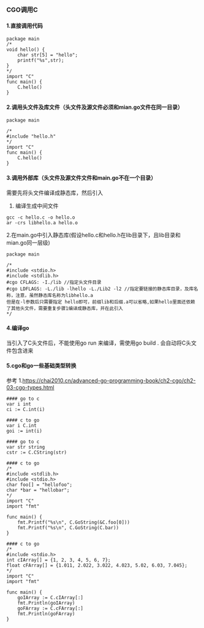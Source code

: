 ### CGO调用C

#### 1.直接调用代码

```
package main
/*
void hello() {
    char str[5] = "hello";
    printf("%s",str);
}
*/ 
import "C"
func main() {
    C.hello()
}

```

#### 2.调用头文件及库文件（头文件及源文件必须和mian.go文件在同一目录）
```
package main

/*
#include "hello.h"
*/
import "C"
func main() {
    C.hello()
}
```

#### 3.调用外部库（头文件及源文件文件和main.go不在一个目录）
需要先将头文件编译成静态库，然后引入
1. 编译生成中间文件
```
gcc -c hello.c -o hello.o
ar -crs libhello.a hello.o
```

2.在main.go中引入静态库(假设hello.c和hello.h在lib目录下，且lib目录和mian.go同一层级)
```
package main

/*
#include <stdio.h>
#include <stdlib.h>
#cgo CFLAGS: -I./lib //指定头文件目录 
#cgo LDFLAGS: -L./lib -lhello -L./Lib2 -l2 //指定要链接的静态库目录，及库名称，注意，虽然静态库名称为libhello.a 
但是在-l参数后只需要指定 hello即可，前缀lib和后缀.a可以省略,如果hello里面还依赖了其他头文件，需要重复步骤1编译成静态库，并在此引入
*/
```
#### 4.编译go
当引入了C头文件后，不能使用go run 来编译，需使用go build . 会自动将C头文件包含进来

#### 5.cgo和go一些基础类型转换
参考 1.https://chai2010.cn/advanced-go-programming-book/ch2-cgo/ch2-03-cgo-types.html

```  int
#### go to c
var i int
ci := C.int(i)

#### c to go
var i C.int
goi := int(i)

```

``` string
#### go to c
var str string
cstr := C.CString(str)

#### c to go
/*
#include <stdlib.h>
#include <stdio.h>
char foo[] = "hellofoo";
char *bar = "hellobar";
*/
import "C"
import "fmt"

func main() {
    fmt.Printf("%s\n", C.GoString(&C.foo[0]))
    fmt.Printf("%s\n", C.GoString(C.bar))
}
```

``` arry
#### c to go 
/*
#include <stdio.h>
int cIArray[] = {1, 2, 3, 4, 5, 6, 7};
float cFArray[] = {1.011, 2.022, 3.022, 4.023, 5.02, 6.03, 7.045};
*/
import "C"
import "fmt"

func main() {
    goIArray := C.cIArray[:]
    fmt.Println(goIArray)
    goFArray := C.cFArray[:]
    fmt.Println(goFArray)
}

```
